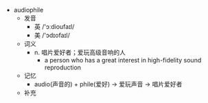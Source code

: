 - audiophile
  - 发音
    - 英 /'ɔːdioufaɪl/
    - 美 /'ɔdɪofaɪl/
  - 词义
    - n. 唱片爱好者；爱玩高级音响的人
      - a person who has a great interest in high-fidelity sound reproduction 
  - 记忆
    - audio(声音的) + phile(爱好) → 爱玩声音 → 唱片爱好者
  - 补充